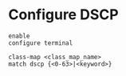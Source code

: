 
# Configure DSCP

```Cisco IOS
enable
configure terminal

class-map <class_map_name>
match dscp {<0-63>|<keyword>}
```
